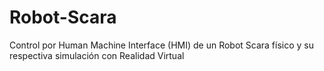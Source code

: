 # Robot-Scara
Control por Human Machine Interface (HMI) de un Robot Scara físico y su respectiva simulación con Realidad Virtual
